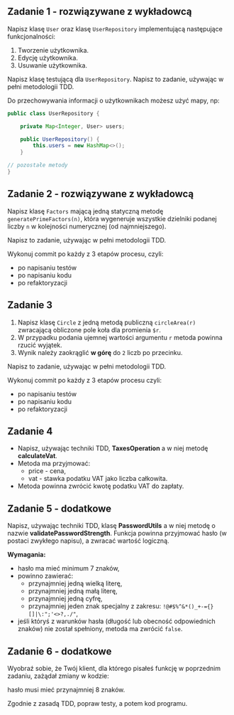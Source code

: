 ## Zadanie 1 - rozwiązywane z wykładowcą

Napisz klasę `User` oraz klasę `UserRepository` implementującą następujące funkcjonalności:
  1. Tworzenie użytkownika.
  2. Edycję użytkownika.
  3. Usuwanie użytkownika.

Napisz klasę testującą dla `UserRepository`.
Napisz to zadanie, używając w pełni metodologii TDD.

Do przechowywania informacji o użytkownikach możesz użyć mapy, np:

```java
public class UserRepository {

    private Map<Integer, User> users;

    public UserRepository() {
        this.users = new HashMap<>();
    }

// pozostałe metody
}
```


## Zadanie 2 - rozwiązywane z wykładowcą

Napisz klasę `Factors` mającą jedną statyczną metodę ```generatePrimeFactors(n)```, która wygeneruje 
wszystkie dzielniki podanej liczby ```n``` w kolejności numerycznej (od najmniejszego).  

Napisz to zadanie, używając w pełni metodologii TDD.  

Wykonuj commit po każdy z 3 etapów procesu, czyli:
- po napisaniu testów
- po napisaniu kodu
- po refaktoryzacji



## Zadanie 3

1. Napisz klasę `Circle` z jedną metodą publiczną ```circleArea(r)``` zwracającą obliczone pole koła dla promienia `$r`.
2. W przypadku podania ujemnej wartości argumentu `r` metoda powinna rzucić wyjątek.
3. Wynik należy zaokrąglić **w górę** do `2` liczb po przecinku.  

Napisz to zadanie, używając w pełni metodologii TDD.  

Wykonuj commit po każdy z 3 etapów procesu czyli:
- po napisaniu testów
- po napisaniu kodu
- po refaktoryzacji




## Zadanie 4

* Napisz, używając techniki TDD, **TaxesOperation** a w niej metodę **calculateVat**. 
* Metoda ma przyjmować:
    * price - cena,
    * vat - stawka podatku VAT jako liczba całkowita.
* Metoda powinna zwrócić kwotę podatku VAT do zapłaty.



## Zadanie 5 - dodatkowe

Napisz, używając techniki TDD, klasę **PasswordUtils** a w niej metodę o nazwie
 **validatePasswordStrength**. 
Funkcja powinna przyjmować hasło (w postaci zwykłego napisu), a zwracać wartość logiczną. 

**Wymagania:**

* hasło ma mieć minimum 7 znaków,
* powinno zawierać:
    * przynajmniej jedną wielką literę,
    * przynajmniej jedną małą literę,
    * przynajmniej jedną cyfrę,
    * przynajmniej jeden znak specjalny z zakresu:
    `!@#$%^&*()_+-={}[]|\:";'<>?,./"`,
* jeśli któryś z warunków hasła (długość lub obecność odpowiednich znaków) nie został spełniony, 
metoda ma zwrócić `false`.


## Zadanie 6 - dodatkowe

Wyobraź sobie, że Twój klient, dla którego pisałeś funkcję w poprzednim zadaniu,
 zażądał zmiany w kodzie:
 
 hasło musi mieć przynajmniej 8 znaków. 
 
 Zgodnie z zasadą TDD, popraw testy, a potem kod programu.
